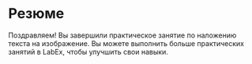 # Резюме

Поздравляем! Вы завершили практическое занятие по наложению текста на изображение. Вы можете выполнить больше практических занятий в LabEx, чтобы улучшить свои навыки.
